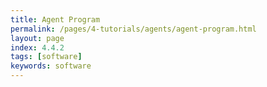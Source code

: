 ```yaml
---
title: Agent Program
permalink: /pages/4-tutorials/agents/agent-program.html
layout: page
index: 4.4.2
tags: [software]
keywords: software
---
```

